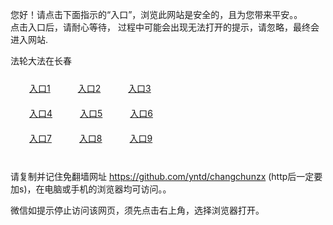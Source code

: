 您好！请点击下面指示的“入口”，浏览此网站是安全的，且为您带来平安。。 <br/>
点击入口后，请耐心等待， 过程中可能会出现无法打开的提示，请忽略，最终会进入网站. </br>

法轮大法在长春<br/>
<div style="padding:10px"><a style="margin:20px" target="_blank" href="https://d34y0tb5j1tuim.cloudfront.net/2Qpsp?zbiwxtjx" id="ccLink1" rel="nofollow">入口1</a> <a target="_blank" style="margin:20px" href="https://d2prkc17qgpkrc.cloudfront.net/2Qpsp?besypg" id="ccLink2" rel="nofollow">入口2</a> <a style="margin:20px" target="_blank" href="https://d3h7bxxj6t5dqt.cloudfront.net/2Qpsp?vjespvls" id="ccLink3" rel="nofollow">入口3</a></div>

<div style="padding:10px" ><a style="margin:20px" target="_blank" href="https://d34y0tb5j1tuim.cloudfront.net/2Qpsp?zbiwxtjx" id="ccLink4" rel="nofollow">入口4</a> <a style="margin:20px" href="https://d2prkc17qgpkrc.cloudfront.net/2Qpsp?besypg" target="_blank" id="ccLink5" rel="nofollow">入口5</a> <a style="margin:20px" href="https://d3h7bxxj6t5dqt.cloudfront.net/2Qpsp?vjespvls" target="_blank" id="ccLink6" rel="nofollow">入口6</a></div>

<div style="padding:10px"><a style="margin:20px" target="_blank" href="https://d34y0tb5j1tuim.cloudfront.net/2Qpsp?zbiwxtjx" id="ccLink7" rel="nofollow">入口7</a> <a style="margin:20px" href="https://d2prkc17qgpkrc.cloudfront.net/2Qpsp?besypg" target="_blank" id="ccLink8" rel="nofollow">入口8</a> <a style="margin:20px" target="_blank" href="https://d3h7bxxj6t5dqt.cloudfront.net/2Qpsp?vjespvls" id="ccLink9" rel="nofollow">入口9</a></div>

<br/>



请复制并记住免翻墙网址 https://github.com/yntd/changchunzx (http后一定要加s)，在电脑或手机的浏览器均可访问。。<br/>

微信如提示停止访问该网页，须先点击右上角，选择浏览器打开。
